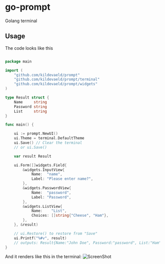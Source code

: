 # go-prompt
Golang terminal

## Usage

The code looks like this

```go

package main

import (
	"github.com/kildevaeld/prompt"
	"github.com/kildevaeld/prompt/terminal"
	"github.com/kildevaeld/prompt/widgets"
)

type Result struct {
	Name     string
	Password string
	List     string
}

func main() {

	ui := prompt.NewUI()
	ui.Theme = terminal.DefaultTheme
	ui.Save() // Clear the terminal
	// or ui.Save()

	var result Result

	ui.Form([]widgets.Field{
		&widgets.InputView{
			Name:  "name",
			Label: "Please enter name?",
		},
		&widgets.PasswordView{
			Name:  "password",
			Label: "Password",
		},
		&widgets.ListView{
			Name:    "List",
			Choices: []string{"Cheese", "Ham"},
		},
	}, &result)

	// ui.Restore() to restore from "Save"
	ui.Printf("%#v", result)
	// outputs: Result{Name:"John Doe", Password:"password", List:"Ham"}
}

```

And it renders like this in the terminal:
![ScreenShot](https://raw.github.com/kildevaeld/prompt/master/example/screenshot.png)

